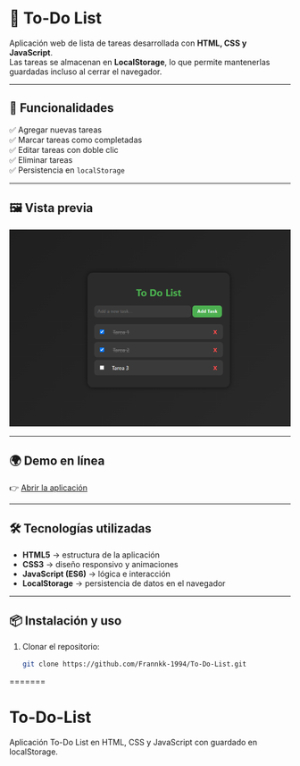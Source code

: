 
# 📝 To-Do List

Aplicación web de lista de tareas desarrollada con **HTML, CSS y JavaScript**.  
Las tareas se almacenan en **LocalStorage**, lo que permite mantenerlas guardadas incluso al cerrar el navegador.

---

## 🚀 Funcionalidades

✅ Agregar nuevas tareas  
✅ Marcar tareas como completadas  
✅ Editar tareas con doble clic  
✅ Eliminar tareas  
✅ Persistencia en `localStorage`  

---

## 🖼️ Vista previa



![Vista previa](screenshot.png)

---

## 🌍 Demo en línea

👉 [Abrir la aplicación](https://Frannkk-1994.github.io/To-Do-List/)



---

## 🛠️ Tecnologías utilizadas

- **HTML5** → estructura de la aplicación  
- **CSS3** → diseño responsivo y animaciones  
- **JavaScript (ES6)** → lógica e interacción  
- **LocalStorage** → persistencia de datos en el navegador  

---

## 📦 Instalación y uso

1. Clonar el repositorio:
   ```bash
   git clone https://github.com/Frannkk-1994/To-Do-List.git
=======
# To-Do-List
Aplicación To-Do List en HTML, CSS y JavaScript con guardado en localStorage.

